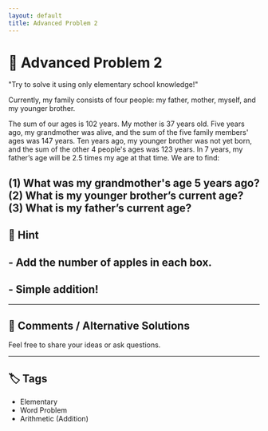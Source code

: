 ```yaml
---
layout: default
title: Advanced Problem 2
---
```


# 🧮 Advanced Problem 2

"Try to solve it using only elementary school knowledge!"

Currently, my family consists of four people: my father, mother, myself, and my younger brother.

The sum of our ages is 102 years.
My mother is 37 years old.
Five years ago, my grandmother was alive, and the sum of the five family members' ages was 147 years.
Ten years ago, my younger brother was not yet born, and the sum of the other 4 people's ages was 123 years.
In 7 years, my father’s age will be 2.5 times my age at that time.
We are to find:

(1) What was my grandmother's age 5 years ago?
(2) What is my younger brother’s current age?
(3) What is my father’s current age?
---

## 📝 Hint

## - Add the number of apples in each box.
## - Simple addition!

---

## 💬 Comments / Alternative Solutions

Feel free to share your ideas or ask questions.

---

## 🏷 Tags

- Elementary 
- Word Problem  
- Arithmetic (Addition)
